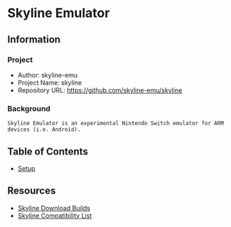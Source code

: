 # Skyline Emulator

## Information
### Project
+ Author: skyline-emu
+ Project Name: skyline
+ Repository URL: https://github.com/skyline-emu/skyline

### Background
```
Skyline Emulator is an experimental Nintendo Switch emulator for ARM devices (i.e. Android).
```

## Table of Contents
+ [Setup](setup.md)

## Resources
+ [Skyline Download Builds](https://skyline-emu.one/download/)
+ [Skyline Compatibility List](https://skylinecompatibility.netlify.app/)

